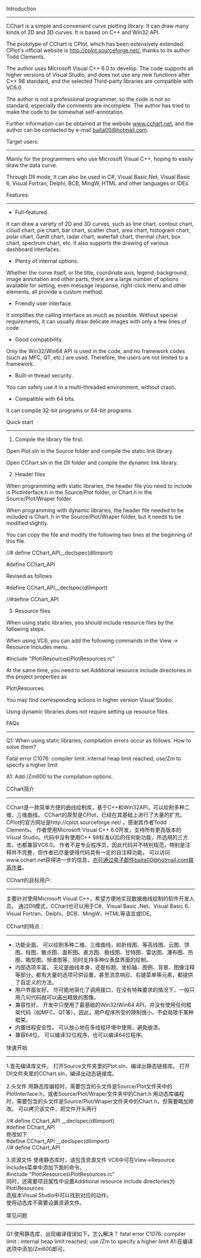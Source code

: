 Introduction

---

CChart is a simple and convenient curve plotting library. It can draw many kinds of 2D and 3D curves. It is based on C++ and Win32 API.

The prototype of CChart is CPlot, which has been extensively extended. CPlot's official website is http://cplot.sourceforge.net/, thanks to its author Todd Clements.

The author uses Microsoft Visual C++ 6.0 to develop. The code supports all higher versions of Visual Studio, and does not use any new functions after C++ 98 standard, and the selected Third-party libraries are compatible with VC6.0.

The author is not a professional programmer, so the code is not so standard, especially the comments are incomplete. The author has tried to make the code to be somewhat self-annotation.

Further information can be obtained at the website www.cchart.net, and the author can be contacted by e-mail baita00@hotmail.com.




Target users:

---

Mainly for the programmers who use Microsoft Visual C++, hoping to easily draw the data curve.

Through Dll mode, It can also be used in C#, Visual Basic.Net, Visual Basic 6, Visual Fortran, Delphi, BCB, MingW, HTML and other languages or IDEs.



Features:

---

* Full-featured.

It can draw a variety of 2D and 3D curves, such as line chart, contour chart, cloud chart, pie chart, bar chart, scatter chart, area chart, histogram chart, polar chart, Gantt chart, radar chart, waterfall chart, thermal chart, box chart, spectrum chart, etc. It also supports the drawing of various dashboard interfaces.

* Plenty of internal options.

Whether the curve itself, or the title, coordinate axis, legend, background, image annotation and other parts, there are a large number of options available for setting, even message response, right-click menu and other elements, all provide a custom method.

* Friendly user interface.

It simplifies the calling interface as much as possible. Without special requirements, it can usually draw delicate images with only a few lines of code.

* Good compatibility.

Only the Win32/Win64 API is used in the code, and no framework codes (such as MFC, QT, etc.) are used. Therefore, the users are not limited to a framework.

* Built-in thread security.

You can safely use it in a multi-threaded environment, without crash.

* Compatible with 64 bits.

It can compile 32-bit programs or 64-bit programs.



Quick start

---

1. Compile the library file first.

Open Plot.sln in the Source folder and compile the static link library.

Open CChart.sln in the Dll folder and compile the dynamic link library.

2. Header files

When programming with static libraries, the header file you need to include is PlotInterface.h in the Source/Plot folder, or Chart.h in the Source/Plot/Wraper folder.

When programming with dynamic libraries, the header file needed to be included is Chart. h in the Source/Plot/Wraper folder, but it needs to be modified slightly.

You can copy the file and modify the following two lines at the beginning of this file.

//# define CChart_API__declspec(dllimport)

\#define CChart_API

Revised as follows

\#define CChart_API__declspec(dllimport)

//#define CChart_API

3. Resource files

When using static libraries, you should include resource files by the following steps.

When using VC6, you can add the following commands in the View -> Resource Includes menu.

\#include "Plot\Resources\PlotResources.rc"

At the same time, you need to set Additional resource include directories in the project properties as

Plot\Resources

You may find corresponding actions in higher version Visual Studio.

Using dynamic libraries does not require setting up resource files.



FAQs

---

Q1: When using static libraries, compilation errors occur as follows. How to solve them?

Fatal error C1076: compiler limit: internal heap limit reached; use/Zm to specify a higher limit

A1: Add /Zm600 to the compilation options.


CChart简介

---

CChart是一款简单方便的曲线绘制库，基于C++和Win32API，可以绘制多种二维、三维曲线。
CChart的原型是CPlot，已经在其基础上进行了大量的扩充。CPlot的官方网址是http://cplot.sourceforge.net/ ，感谢其作者Todd Clements。
作者使用Microsoft Visual C++ 6.0开发，支持所有更高版本的Visual Studio。代码中没有使用C++ 98标准以后的任何新功能，所选用的三方库，也都兼容VC6.0。
作者不是专业程序员，因此代码并不特别规范，特别是注释并不完整，但作者已尽量使得代码具有一定的自注释功能。
可以访问www.cchart.net获得进一步的信息，亦可通过电子邮件baita00@hotmail.com联系作者。


CChart的目标用户:

---

主要针对使用Microsoft Visual C++，希望方便地实现数据曲线绘制的软件开发人员。
通过Dll模式，CChart也可以用于C#、Visual Basic .Net、Visual Basic 6、Visual Fortran、Delphi、BCB、MingW、HTML等语言或IDE。

CChart的特点：

---  

* 功能全面。
    可以绘制多种二维、三维曲线，如折线图、等高线图、云图、饼图、柱图、散点图、面积图、直方图、极线图、甘特图、雷达图、瀑布图、热图、箱型图，频谱图等，同时支持多种仪表盘界面的绘制。 
* 内部选项丰富。
    无论是曲线本身，还是标题、坐标轴、图例、背景、图像注释等部分，都有大量的选项可供设置，甚至消息响应、右键菜单等元素，都提供了自定义的方法。
* 用户界面友好。
    尽可能地简化了调用接口，在没有特殊要求的情况下，一般只用几句代码就可以画出精致的图像。
* 兼容性好。
    开发中只使用了最基础的Win32/Win64 API，并没有使用任何框架代码（如MFC、QT等）。因此，用户程序所受的限制很小，不会局限于某种框架。
* 内置线程安全性。
    可以放心地在多线程环境中使用，避免崩溃。
* 兼容64位。
    可以编译32位程序，也可以编译64位程序。
    
快速开始

---

1.首先编译库文件。
打开Source文件夹里的Plot.sln，编译出静态链接库。
打开Dll文件夹里的CChart.sln，编译出动态链接库。

2.头文件
用静态库编程时，需要包含的头文件是Source/Plot文件夹中的PlotInterface.h，或者Source/Plot/Wraper文件夹中的Chart.h
用动态库编程时，需要包含的头文件是Source/Plot/Wraper文件夹中的Chart.h，但需要略加修改。
可以拷贝该文件，把文件开头两行

//#	define CChart_API __declspec(dllimport)  
\#define CChart_API  
修改如下  
\#define CChart_API __declspec(dllimport)  
//#	define CChart_API

3.资源文件
使用静态库时，请包含资源文件
VC6中可在View->Resource Includes菜单中添加下面的命令。  
\#include "Plot\Resources\PlotResources.rc"  
同时，还需要项目属性中设置Additional resource include directories为  
Plot\Resources  
高版本Visual Studio中可以找到对应的动作。  
使用动态库不需要设置资源文件。

常见问题

---

Q1:使用静态库，出现编译错误如下，怎么解决？
fatal error C1076: compiler limit : internal heap limit reached; use /Zm to specify a higher limit
A1:在编译选项中添加/Zm600即可。
